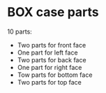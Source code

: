 # BOX case parts
10 parts:
* Two parts for front face
* One part for left face
* Two parts for back face
* One part for right face
* Tow parts for bottom face
* Two parts for top face
